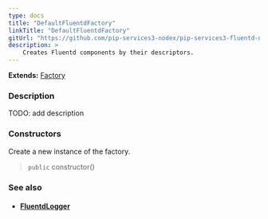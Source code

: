 ```yaml
---
type: docs
title: "DefaultFluentdFactory"
linkTitle: "DefaultFluentdFactory"
gitUrl: "https://github.com/pip-services3-nodex/pip-services3-fluentd-nodex"
description: > 
    Creates Fluentd components by their descriptors.
---
```


**Extends:** [Factory](../../../components/build/factory)

### Description

TODO: add description

### Constructors

Create a new instance of the factory.

> `public` constructor()


### See also
- #### [FluentdLogger](../../log/fluentd_logger)

